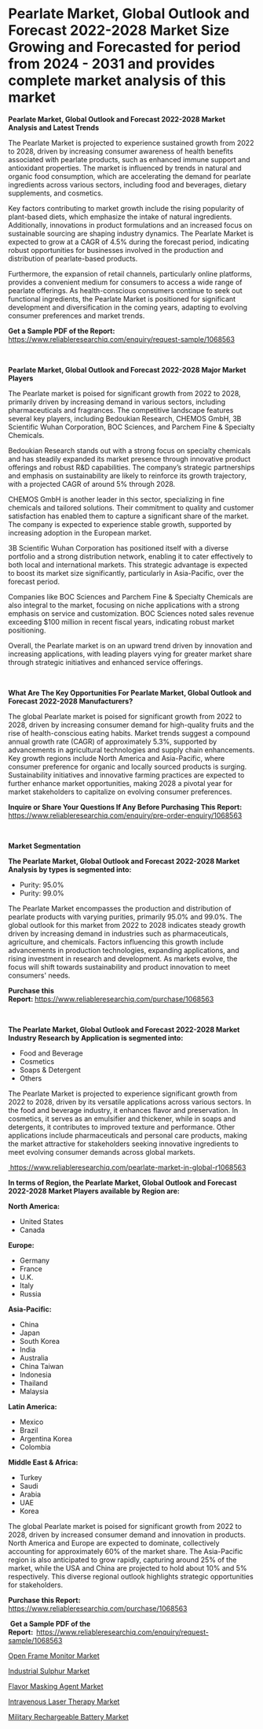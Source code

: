 <p><h1>Pearlate Market, Global Outlook and Forecast 2022-2028 Market Size Growing and Forecasted for period from 2024 - 2031 and provides complete market analysis of this market</h1></p><p><strong>Pearlate Market, Global Outlook and Forecast 2022-2028 Market Analysis and Latest Trends</strong></p>
<p><p>The Pearlate Market is projected to experience sustained growth from 2022 to 2028, driven by increasing consumer awareness of health benefits associated with pearlate products, such as enhanced immune support and antioxidant properties. The market is influenced by trends in natural and organic food consumption, which are accelerating the demand for pearlate ingredients across various sectors, including food and beverages, dietary supplements, and cosmetics.</p><p>Key factors contributing to market growth include the rising popularity of plant-based diets, which emphasize the intake of natural ingredients. Additionally, innovations in product formulations and an increased focus on sustainable sourcing are shaping industry dynamics. The Pearlate Market is expected to grow at a CAGR of 4.5% during the forecast period, indicating robust opportunities for businesses involved in the production and distribution of pearlate-based products.</p><p>Furthermore, the expansion of retail channels, particularly online platforms, provides a convenient medium for consumers to access a wide range of pearlate offerings. As health-conscious consumers continue to seek out functional ingredients, the Pearlate Market is positioned for significant development and diversification in the coming years, adapting to evolving consumer preferences and market trends.</p></p>
<p><strong>Get a Sample PDF of the Report:&nbsp;</strong> <a href="https://www.reliableresearchiq.com/enquiry/request-sample/1068563">https://www.reliableresearchiq.com/enquiry/request-sample/1068563</a></p>
<p>&nbsp;</p>
<p><strong>Pearlate Market, Global Outlook and Forecast 2022-2028 Major Market Players</strong></p>
<p><p>The Pearlate market is poised for significant growth from 2022 to 2028, primarily driven by increasing demand in various sectors, including pharmaceuticals and fragrances. The competitive landscape features several key players, including Bedoukian Research, CHEMOS GmbH, 3B Scientific Wuhan Corporation, BOC Sciences, and Parchem Fine & Specialty Chemicals.</p><p>Bedoukian Research stands out with a strong focus on specialty chemicals and has steadily expanded its market presence through innovative product offerings and robust R&D capabilities. The company’s strategic partnerships and emphasis on sustainability are likely to reinforce its growth trajectory, with a projected CAGR of around 5% through 2028.</p><p>CHEMOS GmbH is another leader in this sector, specializing in fine chemicals and tailored solutions. Their commitment to quality and customer satisfaction has enabled them to capture a significant share of the market. The company is expected to experience stable growth, supported by increasing adoption in the European market.</p><p>3B Scientific Wuhan Corporation has positioned itself with a diverse portfolio and a strong distribution network, enabling it to cater effectively to both local and international markets. This strategic advantage is expected to boost its market size significantly, particularly in Asia-Pacific, over the forecast period.</p><p>Companies like BOC Sciences and Parchem Fine & Specialty Chemicals are also integral to the market, focusing on niche applications with a strong emphasis on service and customization. BOC Sciences noted sales revenue exceeding $100 million in recent fiscal years, indicating robust market positioning.</p><p>Overall, the Pearlate market is on an upward trend driven by innovation and increasing applications, with leading players vying for greater market share through strategic initiatives and enhanced service offerings.</p></p>
<p>&nbsp;</p>
<p><strong>What Are The Key Opportunities For Pearlate Market, Global Outlook and Forecast 2022-2028 Manufacturers?</strong></p>
<p><p>The global Pearlate market is poised for significant growth from 2022 to 2028, driven by increasing consumer demand for high-quality fruits and the rise of health-conscious eating habits. Market trends suggest a compound annual growth rate (CAGR) of approximately 5.3%, supported by advancements in agricultural technologies and supply chain enhancements. Key growth regions include North America and Asia-Pacific, where consumer preference for organic and locally sourced products is surging. Sustainability initiatives and innovative farming practices are expected to further enhance market opportunities, making 2028 a pivotal year for market stakeholders to capitalize on evolving consumer preferences.</p></p>
<p><strong>Inquire or Share Your Questions If Any Before Purchasing This Report:</strong> <a href="https://www.reliableresearchiq.com/enquiry/pre-order-enquiry/1068563">https://www.reliableresearchiq.com/enquiry/pre-order-enquiry/1068563</a></p>
<p>&nbsp;</p>
<p><strong>Market Segmentation</strong></p>
<p><strong>The Pearlate Market, Global Outlook and Forecast 2022-2028 Market Analysis by types is segmented into:</strong></p>
<p><ul><li>Purity: 95.0%</li><li>Purity: 99.0%</li></ul></p>
<p><p>The Pearlate Market encompasses the production and distribution of pearlate products with varying purities, primarily 95.0% and 99.0%. The global outlook for this market from 2022 to 2028 indicates steady growth driven by increasing demand in industries such as pharmaceuticals, agriculture, and chemicals. Factors influencing this growth include advancements in production technologies, expanding applications, and rising investment in research and development. As markets evolve, the focus will shift towards sustainability and product innovation to meet consumers' needs.</p></p>
<p><strong>Purchase this Report:&nbsp;</strong><a href="https://www.reliableresearchiq.com/purchase/1068563">https://www.reliableresearchiq.com/purchase/1068563</a></p>
<p>&nbsp;</p>
<p><strong>The Pearlate Market, Global Outlook and Forecast 2022-2028 Market Industry Research by Application is segmented into:</strong></p>
<p><ul><li>Food and Beverage</li><li>Cosmetics</li><li>Soaps & Detergent</li><li>Others</li></ul></p>
<p><p>The Pearlate Market is projected to experience significant growth from 2022 to 2028, driven by its versatile applications across various sectors. In the food and beverage industry, it enhances flavor and preservation. In cosmetics, it serves as an emulsifier and thickener, while in soaps and detergents, it contributes to improved texture and performance. Other applications include pharmaceuticals and personal care products, making the market attractive for stakeholders seeking innovative ingredients to meet evolving consumer demands across global markets.</p></p>
<p><a href="https://www.reliableresearchiq.com/pearlate-market-in-global-r1068563">&nbsp;https://www.reliableresearchiq.com/pearlate-market-in-global-r1068563</a></p>
<p><strong>In terms of Region, the Pearlate Market, Global Outlook and Forecast 2022-2028 Market Players available by Region are:</strong></p>
<p>
    <p> <strong> North America: </strong>
        <ul>
            <li>United States</li>
            <li>Canada</li>
        </ul>
        </p> 
    <p> <strong> Europe: </strong>
        <ul>
            <li>Germany</li>
            <li>France</li>
            <li>U.K.</li>
            <li>Italy</li>
            <li>Russia</li>
        </ul>
        </p> 
    <p> <strong> Asia-Pacific: </strong>
        <ul>
            <li>China</li>
            <li>Japan</li>
            <li>South Korea</li>
            <li>India</li>
            <li>Australia</li>
            <li>China Taiwan</li>
            <li>Indonesia</li>
            <li>Thailand</li>
            <li>Malaysia</li>
        </ul>
        </p> 
    <p> <strong> Latin America: </strong>
        <ul>
            <li>Mexico</li>
            <li>Brazil</li>
            <li>Argentina Korea</li>
            <li>Colombia</li>
        </ul>
        </p> 
    <p> <strong> Middle East & Africa: </strong>
        <ul>
            <li>Turkey</li>
            <li>Saudi</li>
            <li>Arabia</li>
            <li>UAE</li>
            <li>Korea</li>
        </ul>
    </p>
    </p>
<p><p>The global Pearlate market is poised for significant growth from 2022 to 2028, driven by increased consumer demand and innovation in products. North America and Europe are expected to dominate, collectively accounting for approximately 60% of the market share. The Asia-Pacific region is also anticipated to grow rapidly, capturing around 25% of the market, while the USA and China are projected to hold about 10% and 5% respectively. This diverse regional outlook highlights strategic opportunities for stakeholders.</p></p>
<p><strong>Purchase this Report: </strong><a href="https://www.reliableresearchiq.com/purchase/1068563">https://www.reliableresearchiq.com/purchase/1068563</a></p>
<p>&nbsp;<strong>Get a Sample PDF of the Report:&nbsp;&nbsp;</strong><a href="https://www.reliableresearchiq.com/enquiry/request-sample/1068563">https://www.reliableresearchiq.com/enquiry/request-sample/1068563</a></p>
<p><strong></strong></p>
<p><p><a href="https://medium.com/@othaleffler24/navigating-the-global-open-frame-monitor-market-landscape-trends-forecasts-and-impact-analysis-bae725f6f7ec">Open Frame Monitor Market</a></p><p><a href="https://www.linkedin.com/pulse/global-industrial-sulphur-industry-analysis-report-market-quf1e?trackingId=vklRGjavImklUdnY3vzjCQ%3D%3D">Industrial Sulphur Market</a></p><p><a href="https://www.linkedin.com/pulse/flavor-masking-agent-market-global-trends-forecast-2024-2031-avcve?trackingId=FSNpai53cQ3n3snrJUECcA%3D%3D">Flavor Masking Agent Market</a></p><p><a href="https://www.linkedin.com/pulse/global-intravenous-laser-therapy-market-product-type-application-ukf3e?trackingId=7v6SRHPdQdiCg%2Fc6uexyIA%3D%3D">Intravenous Laser Therapy Market</a></p><p><a href="https://medium.com/@amyjacobi/military-rechargeable-battery-market-investigation-industry-evolution-and-forecast-till-2031-184323d361e8">Military Rechargeable Battery Market</a></p></p>